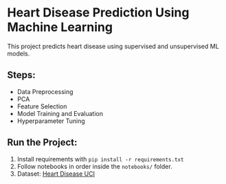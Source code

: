 # Heart Disease Prediction Using Machine Learning

This project predicts heart disease using supervised and unsupervised ML models.

## Steps:
- Data Preprocessing
- PCA
- Feature Selection
- Model Training and Evaluation
- Hyperparameter Tuning

## Run the Project:
1. Install requirements with `pip install -r requirements.txt`
2. Follow notebooks in order inside the `notebooks/` folder.
3. Dataset: [Heart Disease UCI](https://www.kaggle.com/ronitf/heart-disease-uci)
